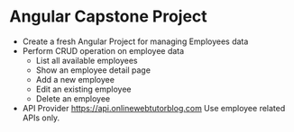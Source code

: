 # Angular Capstone Project

- Create a fresh Angular Project for managing Employees data
- Perform CRUD operation on employee data
    - List all available employees
    - Show an employee detail page
    - Add a new employee
    - Edit an existing employee
    - Delete an employee
- API Provider https://api.onlinewebtutorblog.com Use employee related APIs only.